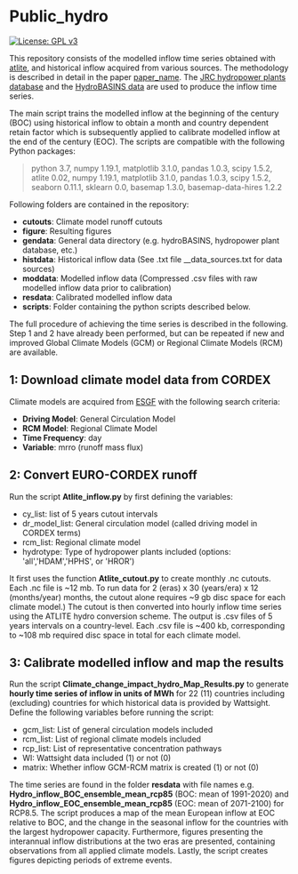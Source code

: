 # Public_hydro

[![License: GPL v3](https://img.shields.io/badge/License-GPLv3-blue.svg)](https://www.gnu.org/licenses/gpl-3.0)

This repository consists of the modelled inflow time series obtained with [atlite](https://github.com/PyPSA/atlite), and historical inflow acquired from various sources. 
The methodology is described in detail in the paper [paper_name](paper_link).
The [JRC hydropower plants database](https://github.com/energy-modelling-toolkit/hydro-power-database) and the [HydroBASINS data](https://www.hydrosheds.org/page/hydrobasins) are used to produce the inflow time series.

The main script trains the modelled inflow at the beginning of the century (BOC) using historical inflow to obtain a month and country dependent 
retain factor which is subsequently applied to calibrate modelled inflow at the end of the century (EOC). 
The scripts are compatible with the following Python packages:
> python 3.7, numpy 1.19.1, matplotlib 3.1.0, pandas 1.0.3, scipy 1.5.2, atlite 0.02, numpy 1.19.1, matplotlib 3.1.0, pandas 1.0.3, scipy 1.5.2, seaborn 0.11.1, sklearn 0.0, basemap 1.3.0, basemap-data-hires 1.2.2

Following folders are contained in the repository:
  - __cutouts__: Climate model runoff cutouts
  - __figure__: Resulting figures 
  - __gendata__: General data directory (e.g. hydroBASINS, hydropower plant database, etc.)
  - __histdata__: Historical inflow data (See .txt file __data_sources.txt for data sources)
  - __moddata__: Modelled inflow data (Compressed .csv files with raw modelled inflow data prior to calibration)
  - __resdata__: Calibrated modelled inflow data
  - __scripts__: Folder containing the python scripts described below.

The full procedure of achieving the time series is described in the following. Step 1 and 2 have already been performed, but can be repeated if new and improved Global Climate Models (GCM) or Regional Climate Models (RCM) are available.

## 1: Download climate model data from CORDEX
Climate models are acquired from [ESGF](
https://esgf-data.dkrz.de/search/cordex-dkrz/ 
) with the following search criteria:
  - **Driving Model**: General Circulation Model
  - **RCM Model**: Regional Climate Model
  - **Time Frequency**: day
  - **Variable**: mrro (runoff mass flux)
 
## 2: Convert EURO-CORDEX runoff
Run the script __Atlite_inflow.py__ by first defining the variables:
- cy_list: list of 5 years cutout intervals
- dr_model_list: General circulation model (called driving model in CORDEX terms)
- rcm_list: Regional climate model
- hydrotype: Type of hydropower plants included (options: 'all','HDAM','HPHS', or 'HROR')

It first uses the function __Atlite_cutout.py__ to create monthly .nc cutouts. Each .nc file is ~12 mb. To run data for 2 (eras) x 30 (years/era) x 12 (months/year) months, the cutout alone requires ~9 gb disc space for each climate model.)
The cutout is then converted into hourly inflow time series using the ATLITE hydro conversion scheme. The output is .csv files of 5 years intervals on a country-level. Each .csv file is ~400 kb, corresponding to ~108 mb required disc space in total for each climate model.

## 3: Calibrate modelled inflow and map the results
Run the script __Climate_change_impact_hydro_Map_Results.py__ to generate __hourly time series of inflow in units of MWh__ for 22 (11) countries including (excluding) countries for which historical data is provided by Wattsight. 
Define the following variables before running the script:
- gcm_list: List of general circulation models included
- rcm_list: List of regional climate models included
- rcp_list: List of representative concentration pathways 
- WI: Wattsight data included (1) or not (0)
- matrix: Whether inflow GCM-RCM matrix is created (1) or not (0)

The time series are found in the folder __resdata__ with file names e.g. **Hydro_inflow_BOC_ensemble_mean_rcp85** (BOC: mean of 1991-2020) and **Hydro_inflow_EOC_ensemble_mean_rcp85** (EOC: mean of 2071-2100) for RCP8.5.
The script produces a map of the mean European inflow at EOC relative to BOC, and the change in the seasonal inflow for the countries with the largest hydropower capacity.
Furthermore, figures presenting the interannual inflow distributions at the two eras are presented, containing observations from all applied climate models. Lastly, the script creates figures depicting periods of extreme events.